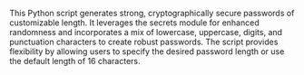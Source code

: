 This Python script generates strong, cryptographically secure passwords of customizable length. It leverages the secrets module for enhanced randomness and incorporates a mix of lowercase, uppercase, digits, and punctuation characters to create robust passwords. The script provides flexibility by allowing users to specify the desired password length or use the default length of 16 characters.

